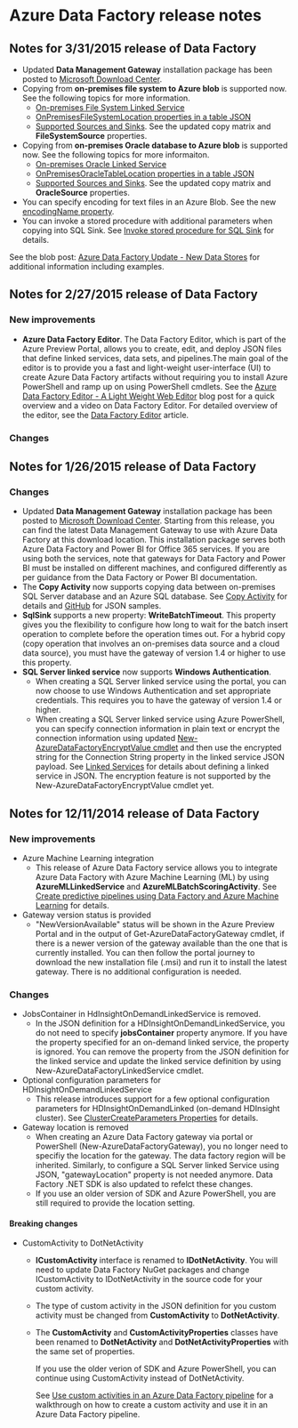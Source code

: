 <properties 
	pageTitle="Data Factory - Release Notes | Azure" 
	description="Data Factory release notes" 
	services="data-factory" 
	documentationCenter="" 
	authors="spelluru" 
	manager="jhubbard" 
	editor="monicar"/>

<tags 
	ms.service="data-factory" 
	ms.workload="data-services" 
	ms.tgt_pltfrm="na" 
	ms.devlang="na" 
	ms.topic="article" 
	ms.date="03/31/2015" 
	ms.author="spelluru"/>

# Azure Data Factory release notes

## Notes for 3/31/2015 release of Data Factory
- Updated **Data Management Gateway** installation package has been posted to [Microsoft Download Center][adf-gateway-download].
- Copying from **on-premises file system to Azure blob** is supported now. See the following topics for more information.
	-  [On-premises File System Linked Service](https://msdn.microsoft.com/library/dn930836.aspx)
	-  [OnPremisesFileSystemLocation properties in a table JSON](https://msdn.microsoft.com/library/dn894089.aspx#OnPremFileSystem)
	-  [Supported Sources and Sinks](https://msdn.microsoft.com/library/dn894007.aspx). See the updated copy matrix and **FileSystemSource** properties. 
-  Copying from **on-premises Oracle database to Azure blob** is supported now. See the following topics for more informaiton. 
	-  [On-premises Oracle Linked Service](https://msdn.microsoft.com/library/dn948537.aspx)
	-  [OnPremisesOracleTableLocation properties in a table JSON](https://msdn.microsoft.com/library/dn894089.aspx#Oracle) 
	-  [Supported Sources and Sinks](https://msdn.microsoft.com/library/dn894007.aspx). See the updated copy matrix and **OracleSource** properties.
-  You can specify encoding for text files in an Azure Blob. See the new [encodingName property](https://msdn.microsoft.com/library/dn894089.aspx#AzureBlob). 
- You can invoke a stored procedure with additional parameters when copying into SQL Sink. See [Invoke stored procedure for SQL Sink][adf-copy-advanced] for details.   

See the blob post: [Azure Data Factory Update - New Data Stores](http://azure.microsoft.com/blog/2015/03/30/azure-data-factory-update-new-data-stores/) for additional information including examples.  

## Notes for 2/27/2015 release of Data Factory

### New improvements
- **Azure Data Factory Editor**. The Data Factory Editor, which is part of the Azure Preview Portal, allows you to create, edit, and deploy JSON files that define linked services, data sets, and pipelines.The main goal of the editor is to provide you a fast and light-weight user-interface (UI) to create Azure Data Factory artifacts without requiring you to install Azure PowerShell and ramp up on using PowerShell cmdlets. See the [Azure Data Factory Editor - A Light Weight Web Editor][adf-editor-blog] blog post for a quick overview and a video on Data Factory Editor. For detailed overview of the editor, see the [Data Factory Editor][adf-editor] article.          

### Changes

## Notes for 1/26/2015 release of Data Factory ##

### Changes
- Updated **Data Management Gateway** installation package has been posted to [Microsoft Download Center][adf-gateway-download]. Starting from this release, you can find the latest Data Management Gateway to use with Azure Data Factory at this download location. This installation package serves both Azure Data Factory and Power BI for Office 365 services. If you are using both the services, note that gateways for Data Factory and Power BI must be installed on different machines, and configured differently as per guidance from the Data Factory or Power BI documentation.
- The **Copy Activity** now supports copying data between on-premises SQL Server database and an Azure SQL database.  See [Copy Activity][adf-copy-activity] for details and [GitHub][adf-github-samples] for JSON samples.
- **SqlSink** supports a new property: **WriteBatchTimeout**. This property gives you the flexibility to configure how long to wait for the batch insert operation to complete before the operation times out. For a hybrid copy (copy operation that involves an on-premises data source and a cloud data source), you must have the gateway of version 1.4 or higher to use this property. 
- **SQL Server linked service** now supports **Windows Authentication**. 
	- When creating a SQL Server linked service using the portal, you can now choose to use Windows Authentication and set appropriate credentials. This requires you to have the gateway of version 1.4 or higher. 
	- When creating a SQL Server linked service using Azure PowerShell, you can specify connection information in plain text or encrypt the connection information using updated [New-AzureDataFactoryEncryptValue cmdlet][adf-encrypt-value-cmdlet] and then use the encrypted string for the Connection String property in the linked service JSON payload. See [Linked Services][adf-msdn-linked-services] for details about defining a linked service in JSON. The encryption feature is not supported by the New-AzureDataFactoryEncryptValue cmdlet yet. 

## Notes for 12/11/2014 release of Data Factory ##

### New improvements

- Azure Machine Learning integration
	- This release of Azure Data Factory service allows you to integrate Azure Data Factory with Azure Machine Learning (ML) by using **AzureMLLinkedService** and **AzureMLBatchScoringActivity**. See [Create predictive pipelines using Data Factory and Azure Machine Learning][adf-azure-ml] for details. 
- Gateway version status is provided
	- "NewVersionAvailable" status will be shown in the Azure Preview Portal and in the output of Get-AzureDataFactoryGateway cmdlet, if there is a newer version of the gateway available than the one that is currently installed. You can then follow the portal journey  to download the new installation file (.msi) and run it to install the latest gateway. There is no additional configuration is  needed.

### Changes

- JobsContainer in HdInsightOnDemandLinkedService is removed.
	- In the JSON definition for a HDInsightOnDemandLinkedService, you do not need to specify **jobsContainer** property anymore. If you have the property specified for an on-demand linked service, the property is ignored. You can remove the property from the JSON definition for the linked service and update the linked service definition by using New-AzureDataFactoryLinkedService cmdlet.
- Optional configuration parameters for HDInsightOnDemandLinkedService
	- This release introduces support for a few optional configuration parameters for HDInsightOnDemandLinked (on-demand HDInsight cluster). See [ClusterCreateParameters Properties][on-demand-hdi-parameters] for details.
- Gateway location is removed
	- When creating an Azure Data Factory gateway via portal or PowerShell (New-AzureDataFactoryGateway), you no longer need to specifiy the location for the gateway. The data factory region will be inherited. Similarly, to configure a SQL Server linked Service using JSON, "gatewayLocation" property is not needed anymore. Data Factory .NET SDK is also updated to refelct these changes.
	- If you use an older version of SDK and Azure PowerShell, you are still required to provide the location setting.
 
     

#### Breaking changes
	
- CustomActivity to DotNetActivity
	- **ICustomActivity** interface is renamed to **IDotNetActivity**. You will need to update Data Factory NuGet packages and change ICustomActivity to IDotNetActivity in the source code for your custom activity.  
	- The type of custom activity in the JSON definition for you custom activity must be changed from **CustomActivity** to **DotNetActivity**. 
	- The **CustomActivity** and **CustomActivityProperties** classes have been renamed to **DotNetActivity** and **DotNetActivityProperties** with the same set of properties.

		If you use the older verion of SDK and Azure PowerShell, you can continue using CustomActivity instead of DotNetActivity.
    
  		See [Use custom activities in an Azure Data Factory pipeline][adf-custom-activities] for a walkthrough on how to create a custom activity and use it in an Azure Data Factory pipeline.  

[adf-azure-ml]: data-factory-create-predictive-pipelines.md
[adf-custom-activities]: data-factory-use-custom-activities.md
[adf-copy-activity]: data-factory-copy-activity.md
[adf-editor]: data-factory-editor.md
[adf-copy-advanced]: data-factory-copy-activity-advanced.md

[adf-editor-video]: http://channel9.msdn.com/Blogs/Windows-Azure/New-Azure-Data-Factory-Editor-UI
[adf-editor-blog]: http://azure.microsoft.com/blog/2015/03/02/azure-data-factory-editor-a-light-weight-web-editor/
[on-demand-hdi-parameters]: http://msdn.microsoft.com/library/microsoft.windowsazure.management.hdinsight.clustercreateparameters_properties.aspx
[adf-gateway-download]: http://www.microsoft.com/download/details.aspx?id=39717
[adf-github-samples]: https://github.com/Azure/Azure-DataFactory/tree/master/Samples/JSON
[adf-msdn-linked-services]: https://msdn.microsoft.com/library/dn834986.aspx
[adf-encrypt-value-cmdlet]: https://msdn.microsoft.com/library/dn834940.aspx



